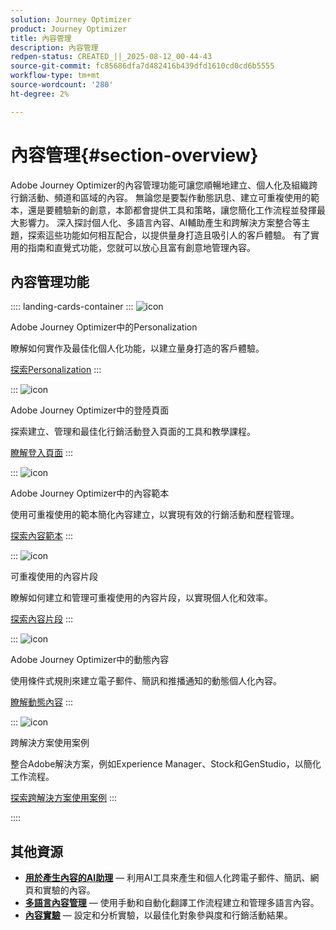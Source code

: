 ```yaml
---
solution: Journey Optimizer
product: Journey Optimizer
title: 內容管理
description: 內容管理
redpen-status: CREATED_||_2025-08-12_00-44-43
source-git-commit: fc85686dfa7d482416b439dfd1610cd0cd6b5555
workflow-type: tm+mt
source-wordcount: '280'
ht-degree: 2%

---
```



# 內容管理{#section-overview}

Adobe Journey Optimizer的內容管理功能可讓您順暢地建立、個人化及組織跨行銷活動、頻道和區域的內容。 無論您是要製作動態訊息、建立可重複使用的範本，還是要體驗新的創意，本節都會提供工具和策略，讓您簡化工作流程並發揮最大影響力。 深入探討個人化、多語言內容、AI輔助產生和跨解決方案整合等主題，探索這些功能如何相互配合，以提供量身打造且吸引人的客戶體驗。 有了實用的指南和直覺式功能，您就可以放心且富有創意地管理內容。

## 內容管理功能

:::: landing-cards-container
:::
![icon](https://cdn.experienceleague.adobe.com/icons/bullseye.svg?lang=zh-Hant)

Adobe Journey Optimizer中的Personalization

瞭解如何實作及最佳化個人化功能，以建立量身打造的客戶體驗。

[探索Personalization](personalization-landing-page.md)
:::

:::
![icon](https://cdn.experienceleague.adobe.com/icons/circle-play.svg?lang=zh-Hant)

Adobe Journey Optimizer中的登陸頁面

探索建立、管理和最佳化行銷活動登入頁面的工具和教學課程。

[瞭解登入頁面](landing-pages-landing-page.md)
:::

:::
![icon](https://cdn.experienceleague.adobe.com/icons/list-check.svg?lang=zh-Hant)

Adobe Journey Optimizer中的內容範本

使用可重複使用的範本簡化內容建立，以實現有效的行銷活動和歷程管理。

[探索內容範本](content-templates-landing-page.md)
:::

:::
![icon](https://cdn.experienceleague.adobe.com/icons/puzzle-piece.svg?lang=zh-Hant)

可重複使用的內容片段

瞭解如何建立和管理可重複使用的內容片段，以實現個人化和效率。

[探索內容片段](fragments-landing-page.md)
:::

:::
![icon](https://cdn.experienceleague.adobe.com/icons/gear.svg?lang=zh-Hant)

Adobe Journey Optimizer中的動態內容

使用條件式規則來建立電子郵件、簡訊和推播通知的動態個人化內容。

[瞭解動態內容](dynamic-landing-page.md)
:::

:::
![icon](https://cdn.experienceleague.adobe.com/icons/puzzle-piece.svg?lang=zh-Hant)

跨解決方案使用案例

整合Adobe解決方案，例如Experience Manager、Stock和GenStudio，以簡化工作流程。

[探索跨解決方案使用案例](combine-landing-page.md)
:::

::::


## 其他資源

- **[用於產生內容的AI助理](ai-assistant-landing-page.md)** — 利用AI工具來產生和個人化跨電子郵件、簡訊、網頁和實驗的內容。
- **[多語言內容管理](content-multilingual-landing-page.md)** — 使用手動和自動化翻譯工作流程建立和管理多語言內容。
- **[內容實驗](content-experiment-landing-page.md)** — 設定和分析實驗，以最佳化對象參與度和行銷活動結果。
